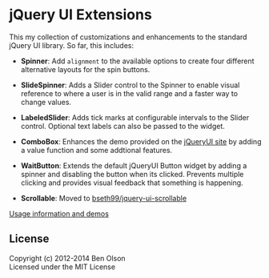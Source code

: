 jQuery UI Extensions
====================

This my collection of customizations and enhancements to the standard jQuery UI library.  So far, this
includes:

- **Spinner**: Add ```alignment``` to the available options to create four different alternative 
   layouts for the spin buttons.
   
- **SlideSpinner**: Adds a Slider control to the Spinner to enable visual reference to where
   a user is in the valid range and a faster way to change values.
   
- **LabeledSlider**: Adds tick marks at configurable intervals to the Slider control.  Optional text labels
   can also be passed to the widget.

- **ComboBox**: Enhances the demo provided on the [jQueryUI site](http://jqueryui.com/autocomplete/#combobox) 
   by adding a value function and some addtional features.
   
- **WaitButton**: Extends the default jQueryUI Button widget by adding a spinner and disabling the
   button when its clicked.  Prevents multiple clicking and provides visual feedback that something
   is happening.
   
- **Scrollable**: Moved to [bseth99/jquery-ui-scrollable](https://github.com/bseth99/jquery-ui-scrollable)


[Usage information and demos](http://bseth99.github.io/jquery-ui-extensions/index.html) 


## License

Copyright (c) 2012-2014 Ben Olson  
Licensed under the MIT License
